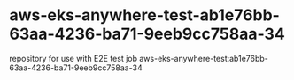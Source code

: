 # aws-eks-anywhere-test-ab1e76bb-63aa-4236-ba71-9eeb9cc758aa-34
repository for use with E2E test job aws-eks-anywhere-test:ab1e76bb-63aa-4236-ba71-9eeb9cc758aa-34
